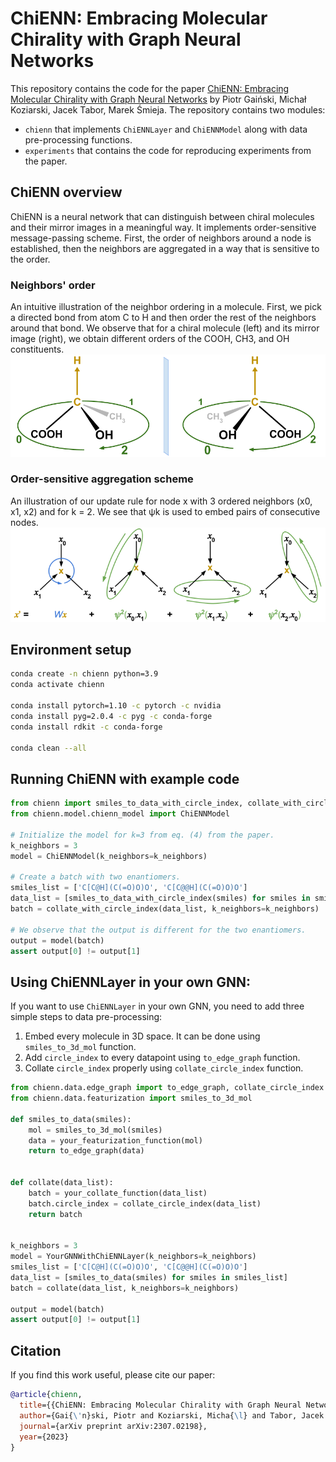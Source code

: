 # ChiENN: Embracing Molecular Chirality with Graph Neural Networks

This repository contains the code for the paper [ChiENN: Embracing Molecular Chirality with Graph Neural Networks](https://arxiv.org/abs/2307.02198) by Piotr Gaiński, Michał Koziarski, Jacek Tabor, Marek Śmieja. The repository contains two modules:
- `chienn` that implements `ChiENNLayer` and `ChiENNModel` along with data pre-processing functions.
- `experiments` that contains the code for reproducing experiments from the paper.

## ChiENN overview
ChiENN is a neural network that can distinguish between chiral molecules and their mirror images in a meaningful way. It implements order-sensitive message-passing scheme. First, the order of neighbors around a node is established, then the neighbors are aggregated in a way that is sensitive to the order.

### Neighbors' order
An intuitive illustration of the neighbor ordering in a molecule. First, we pick
a directed bond from atom C to H and then order the rest of the neighbors around
that bond. We observe that for a chiral molecule (left) and its mirror image (right), we
obtain different orders of the COOH, CH3, and OH constituents.
![](images/order_example.png)

### Order-sensitive aggregation scheme
An illustration of our update rule for node x with 3 ordered neighbors
(x0, x1, x2) and for k = 2. We see that ψk is used to embed pairs of consecutive
nodes.
![](images/fk.png)


## Environment setup

```bash
conda create -n chienn python=3.9
conda activate chienn

conda install pytorch=1.10 -c pytorch -c nvidia
conda install pyg=2.0.4 -c pyg -c conda-forge
conda install rdkit -c conda-forge

conda clean --all
```


## Running ChiENN with example code
```python
from chienn import smiles_to_data_with_circle_index, collate_with_circle_index
from chienn.model.chienn_model import ChiENNModel

# Initialize the model for k=3 from eq. (4) from the paper.
k_neighbors = 3
model = ChiENNModel(k_neighbors=k_neighbors)

# Create a batch with two enantiomers.
smiles_list = ['C[C@H](C(=O)O)O', 'C[C@@H](C(=O)O)O']
data_list = [smiles_to_data_with_circle_index(smiles) for smiles in smiles_list]
batch = collate_with_circle_index(data_list, k_neighbors=k_neighbors)

# We observe that the output is different for the two enantiomers.
output = model(batch)
assert output[0] != output[1]
```

## Using ChiENNLayer in your own GNN:
If you want to use `ChiENNLayer` in your own GNN, you need to add three simple steps to data pre-processing:
1. Embed every molecule in 3D space. It can be done using `smiles_to_3d_mol` function.
2. Add `circle_index` to every datapoint using `to_edge_graph` function.
3. Collate `circle_index` properly using `collate_circle_index` function.

```python
from chienn.data.edge_graph import to_edge_graph, collate_circle_index
from chienn.data.featurization import smiles_to_3d_mol

def smiles_to_data(smiles):
    mol = smiles_to_3d_mol(smiles)
    data = your_featurization_function(mol)
    return to_edge_graph(data)


def collate(data_list):
    batch = your_collate_function(data_list)
    batch.circle_index = collate_circle_index(data_list)
    return batch


k_neighbors = 3
model = YourGNNWithChiENNLayer(k_neighbors=k_neighbors)
smiles_list = ['C[C@H](C(=O)O)O', 'C[C@@H](C(=O)O)O']
data_list = [smiles_to_data(smiles) for smiles in smiles_list]
batch = collate(data_list, k_neighbors=k_neighbors)

output = model(batch)
assert output[0] != output[1]

```

## Citation

If you find this work useful, please cite our paper:
```bibtex
@article{chienn,
  title={{ChiENN: Embracing Molecular Chirality with Graph Neural Networks}},
  author={Gai{\'n}ski, Piotr and Koziarski, Micha{\l} and Tabor, Jacek and {\'S}mieja, Marek},
  journal={arXiv preprint arXiv:2307.02198},
  year={2023}
}
```
